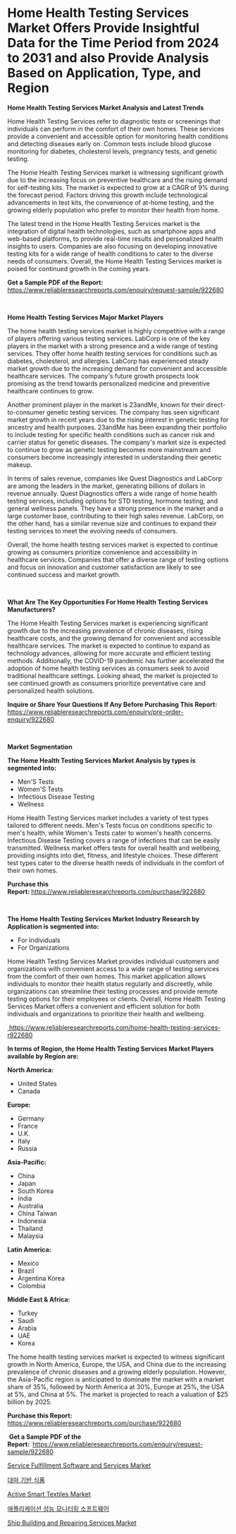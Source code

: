 <p><h1>Home Health Testing Services Market Offers Provide Insightful Data for the Time Period from 2024 to 2031 and also Provide Analysis Based on Application, Type, and Region</h1></p><p><strong>Home Health Testing Services Market Analysis and Latest Trends</strong></p>
<p><p>Home Health Testing Services refer to diagnostic tests or screenings that individuals can perform in the comfort of their own homes. These services provide a convenient and accessible option for monitoring health conditions and detecting diseases early on. Common tests include blood glucose monitoring for diabetes, cholesterol levels, pregnancy tests, and genetic testing.</p><p>The Home Health Testing Services market is witnessing significant growth due to the increasing focus on preventive healthcare and the rising demand for self-testing kits. The market is expected to grow at a CAGR of 9% during the forecast period. Factors driving this growth include technological advancements in test kits, the convenience of at-home testing, and the growing elderly population who prefer to monitor their health from home.</p><p>The latest trend in the Home Health Testing Services market is the integration of digital health technologies, such as smartphone apps and web-based platforms, to provide real-time results and personalized health insights to users. Companies are also focusing on developing innovative testing kits for a wide range of health conditions to cater to the diverse needs of consumers. Overall, the Home Health Testing Services market is poised for continued growth in the coming years.</p></p>
<p><strong>Get a Sample PDF of the Report:&nbsp;</strong> <a href="https://www.reliableresearchreports.com/enquiry/request-sample/922680">https://www.reliableresearchreports.com/enquiry/request-sample/922680</a></p>
<p>&nbsp;</p>
<p><strong>Home Health Testing Services Major Market Players</strong></p>
<p><p>The home health testing services market is highly competitive with a range of players offering various testing services. LabCorp is one of the key players in the market with a strong presence and a wide range of testing services. They offer home health testing services for conditions such as diabetes, cholesterol, and allergies. LabCorp has experienced steady market growth due to the increasing demand for convenient and accessible healthcare services. The company's future growth prospects look promising as the trend towards personalized medicine and preventive healthcare continues to grow.</p><p>Another prominent player in the market is 23andMe, known for their direct-to-consumer genetic testing services. The company has seen significant market growth in recent years due to the rising interest in genetic testing for ancestry and health purposes. 23andMe has been expanding their portfolio to include testing for specific health conditions such as cancer risk and carrier status for genetic diseases. The company's market size is expected to continue to grow as genetic testing becomes more mainstream and consumers become increasingly interested in understanding their genetic makeup.</p><p>In terms of sales revenue, companies like Quest Diagnostics and LabCorp are among the leaders in the market, generating billions of dollars in revenue annually. Quest Diagnostics offers a wide range of home health testing services, including options for STD testing, hormone testing, and general wellness panels. They have a strong presence in the market and a large customer base, contributing to their high sales revenue. LabCorp, on the other hand, has a similar revenue size and continues to expand their testing services to meet the evolving needs of consumers.</p><p>Overall, the home health testing services market is expected to continue growing as consumers prioritize convenience and accessibility in healthcare services. Companies that offer a diverse range of testing options and focus on innovation and customer satisfaction are likely to see continued success and market growth.</p></p>
<p>&nbsp;</p>
<p><strong>What Are The Key Opportunities For Home Health Testing Services Manufacturers?</strong></p>
<p><p>The Home Health Testing Services market is experiencing significant growth due to the increasing prevalence of chronic diseases, rising healthcare costs, and the growing demand for convenient and accessible healthcare services. The market is expected to continue to expand as technology advances, allowing for more accurate and efficient testing methods. Additionally, the COVID-19 pandemic has further accelerated the adoption of home health testing services as consumers seek to avoid traditional healthcare settings. Looking ahead, the market is projected to see continued growth as consumers prioritize preventative care and personalized health solutions.</p></p>
<p><strong>Inquire or Share Your Questions If Any Before Purchasing This Report:</strong> <a href="https://www.reliableresearchreports.com/enquiry/pre-order-enquiry/922680">https://www.reliableresearchreports.com/enquiry/pre-order-enquiry/922680</a></p>
<p>&nbsp;</p>
<p><strong>Market Segmentation</strong></p>
<p><strong>The Home Health Testing Services Market Analysis by types is segmented into:</strong></p>
<p><ul><li>Men'S Tests</li><li>Women'S Tests</li><li>Infectious Disease Testing</li><li>Wellness</li></ul></p>
<p><p>Home Health Testing Services market includes a variety of test types tailored to different needs. Men's Tests focus on conditions specific to men's health, while Women's Tests cater to women's health concerns. Infectious Disease Testing covers a range of infections that can be easily transmitted. Wellness market offers tests for overall health and wellbeing, providing insights into diet, fitness, and lifestyle choices. These different test types cater to the diverse health needs of individuals in the comfort of their own homes.</p></p>
<p><strong>Purchase this Report:&nbsp;</strong><a href="https://www.reliableresearchreports.com/purchase/922680">https://www.reliableresearchreports.com/purchase/922680</a></p>
<p>&nbsp;</p>
<p><strong>The Home Health Testing Services Market Industry Research by Application is segmented into:</strong></p>
<p><ul><li>For Individuals</li><li>For Organizations</li></ul></p>
<p><p>Home Health Testing Services Market provides individual customers and organizations with convenient access to a wide range of testing services from the comfort of their own homes. This market application allows individuals to monitor their health status regularly and discreetly, while organizations can streamline their testing processes and provide remote testing options for their employees or clients. Overall, Home Health Testing Services Market offers a convenient and efficient solution for both individuals and organizations to prioritize their health and wellbeing.</p></p>
<p><a href="https://www.reliableresearchreports.com/home-health-testing-services-r922680">&nbsp;https://www.reliableresearchreports.com/home-health-testing-services-r922680</a></p>
<p><strong>In terms of Region, the Home Health Testing Services Market Players available by Region are:</strong></p>
<p>
    <p> <strong> North America: </strong>
        <ul>
            <li>United States</li>
            <li>Canada</li>
        </ul>
        </p> 
    <p> <strong> Europe: </strong>
        <ul>
            <li>Germany</li>
            <li>France</li>
            <li>U.K.</li>
            <li>Italy</li>
            <li>Russia</li>
        </ul>
        </p> 
    <p> <strong> Asia-Pacific: </strong>
        <ul>
            <li>China</li>
            <li>Japan</li>
            <li>South Korea</li>
            <li>India</li>
            <li>Australia</li>
            <li>China Taiwan</li>
            <li>Indonesia</li>
            <li>Thailand</li>
            <li>Malaysia</li>
        </ul>
        </p> 
    <p> <strong> Latin America: </strong>
        <ul>
            <li>Mexico</li>
            <li>Brazil</li>
            <li>Argentina Korea</li>
            <li>Colombia</li>
        </ul>
        </p> 
    <p> <strong> Middle East & Africa: </strong>
        <ul>
            <li>Turkey</li>
            <li>Saudi</li>
            <li>Arabia</li>
            <li>UAE</li>
            <li>Korea</li>
        </ul>
    </p>
    </p>
<p><p>The home health testing services market is expected to witness significant growth in North America, Europe, the USA, and China due to the increasing prevalence of chronic diseases and a growing elderly population. However, the Asia-Pacific region is anticipated to dominate the market with a market share of 35%, followed by North America at 30%, Europe at 25%, the USA at 5%, and China at 5%. The market is projected to reach a valuation of $25 billion by 2025.</p></p>
<p><strong>Purchase this Report: </strong><a href="https://www.reliableresearchreports.com/purchase/922680">https://www.reliableresearchreports.com/purchase/922680</a></p>
<p>&nbsp;<strong>Get a Sample PDF of the Report:&nbsp;&nbsp;</strong><a href="https://www.reliableresearchreports.com/enquiry/request-sample/922680">https://www.reliableresearchreports.com/enquiry/request-sample/922680</a></p>
<p><strong></strong></p>
<p><p><a href="https://github.com/kosella/Market-Research-Report-List-3/blob/main/service-fulfillment-software-and-services-market.md">Service Fulfillment Software and Services Market</a></p><p><a href="https://medium.com/@cierrahayes645/%EB%8C%80%EB%A7%88%EC%B4%88-%EA%B8%B0%EB%B0%98-%EC%8B%9D%ED%92%88-%EC%8B%9C%EC%9E%A5-2031%EB%85%84%EA%B9%8C%EC%A7%80%EC%9D%98-%ED%8A%B8%EB%A0%8C%EB%93%9C-%EC%98%88%EC%B8%A1-%EB%B0%8F-%EA%B2%BD%EC%9F%81-%EB%B6%84%EC%84%9D-6f81ba65fd79">대마 기반 식품</a></p><p><a href="https://www.linkedin.com/pulse/active-smart-textiles-market-size-share-amp-trends-analysis-wjloe?trackingId=TPxL7ejQ59mA5lxsS24ogg%3D%3D">Active Smart Textiles Market</a></p><p><a href="https://github.com/chupp85/Market-Research-Report-List-1/blob/main/243587553806.md">애플리케이션 성능 모니터링 소프트웨어</a></p><p><a href="https://github.com/nathandecarvalho/Market-Research-Report-List-3/blob/main/ship-building-and-repairing-services-market.md">Ship Building and Repairing Services Market</a></p></p>